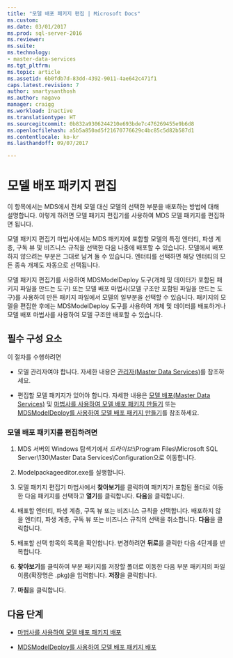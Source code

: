 ```yaml
---
title: "모델 배포 패키지 편집 | Microsoft Docs"
ms.custom: 
ms.date: 03/01/2017
ms.prod: sql-server-2016
ms.reviewer: 
ms.suite: 
ms.technology:
- master-data-services
ms.tgt_pltfrm: 
ms.topic: article
ms.assetid: 6b0fdb7d-83dd-4392-9011-4ae642c471f1
caps.latest.revision: 7
author: smartysanthosh
ms.author: nagavo
manager: craigg
ms.workload: Inactive
ms.translationtype: HT
ms.sourcegitcommit: 0b832a9306244210e693bde7c476269455e9b6d8
ms.openlocfilehash: a5b5a850ad5f21670776629c4bc85c5d82b587d1
ms.contentlocale: ko-kr
ms.lasthandoff: 09/07/2017

---
```

# <a name="edit-a-model-deployment-package"></a>모델 배포 패키지 편집
  이 항목에서는 MDS에서 전체 모델 대신 모델의 선택한 부분을 배포하는 방법에 대해 설명합니다. 이렇게 하려면 모델 패키지 편집기를 사용하여 MDS 모델 패키지를 편집하면 됩니다.  
  
 모델 패키지 편집기 마법사에서는 MDS 패키지에 포함할 모델의 특정 엔터티, 파생 계층, 구독 뷰 및 비즈니스 규칙을 선택한 다음 나중에 배포할 수 있습니다. 모델에서 배포하지 않으려는 부분은 그대로 남겨 둘 수 있습니다. 엔터티를 선택하면 해당 엔터티의 모든 종속 개체도 자동으로 선택됩니다.  
  
 모델 패키지 편집기를 사용하여 MDSModelDeploy 도구(개체 및 데이터가 포함된 패키지 파일을 만드는 도구) 또는 모델 배포 마법사(모델 구조만 포함된 파일을 만드는 도구)를 사용하여 만든 패키지 파일에서 모델의 일부분을 선택할 수 있습니다. 패키지의 모델을 편집한 후에는 MDSModelDeploy 도구를 사용하여 개체 및 데이터를 배포하거나 모델 배포 마법사를 사용하여 모델 구조만 배포할 수 있습니다.  
  
## <a name="prerequisites"></a>필수 구성 요소  
 이 절차를 수행하려면  
  
-   모델 관리자여야 합니다. 자세한 내용은 [관리자&#40;Master Data Services&#41;](../master-data-services/administrators-master-data-services.md)를 참조하세요.  
  
-   편집할 모델 패키지가 있어야 합니다. 자세한 내용은 [모델 배포&#40;Master Data Services&#41;](../master-data-services/deploying-models-master-data-services.md) 및 [마법사를 사용하여 모델 배포 패키지 만들기](../master-data-services/create-a-model-deployment-package-by-using-the-wizard.md) 또는 [MDSModelDeploy를 사용하여 모델 배포 패키지 만들기](../master-data-services/create-a-model-deployment-package-by-using-mdsmodeldeploy.md)를 참조하세요.  
  
### <a name="to-edit-a-model-deployment-package"></a>모델 배포 패키지를 편집하려면  
  
1.  MDS 서버의 Windows 탐색기에서 *드라이브*:\Program Files\Microsoft SQL Server\130\Master Data Services\Configuration으로 이동합니다.  
  
2.  Modelpackageeditor.exe를 실행합니다.  
  
3.  모델 패키지 편집기 마법사에서 **찾아보기**를 클릭하여 패키지가 포함된 폴더로 이동한 다음 패키지를 선택하고 **열기**를 클릭합니다. **다음**을 클릭합니다.  
  
4.  배포할 엔터티, 파생 계층, 구독 뷰 또는 비즈니스 규칙을 선택합니다. 배포하지 않을 엔터티, 파생 계층, 구독 뷰 또는 비즈니스 규칙의 선택을 취소합니다. **다음**을 클릭합니다.  
  
5.  배포할 선택 항목의 목록을 확인합니다. 변경하려면 **뒤로**를 클릭한 다음 4단계를 반복합니다.  
  
6.  **찾아보기**를 클릭하여 부분 패키지를 저장할 폴더로 이동한 다음 부분 패키지의 파일 이름(확장명은 .pkg)을 입력합니다. **저장**을 클릭합니다.  
  
7.  **마침**을 클릭합니다.  
  
## <a name="next-steps"></a>다음 단계  
  
-   [마법사를 사용하여 모델 배포 패키지 배포](../master-data-services/deploy-a-model-deployment-package-by-using-the-wizard.md)  
  
-   [MDSModelDeploy를 사용하여 모델 배포 패키지 배포](../master-data-services/deploy-a-model-deployment-package-by-using-mdsmodeldeploy.md)  
  
  

